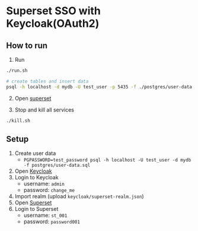 # Superset SSO with Keycloak(OAuth2)

## How to run

1. Run
```sh
./run.sh

# create tables and insert data
psql -h localhost -d mydb -U test_user -p 5435 -f ./postgres/user-data.sql
```

2. Open [superset](http://localhost:8088)

3. Stop and kill all services
```sh
./kill.sh
```

## Setup

1. Create user data
   - `PGPASSWORD=test_password psql -h localhost -U test_user -d mydb -f postgres/user-data.sql`
1. Open [Keycloak](http://localhost:8080)
1. Login to Keycloak
   - username: `admin`
   - password: `change_me`
1. Import realm (upload `keycloak/superset-realm.json`)
1. Open [Superset](http://localhost:8088)
1. Login to Superset
   - username: `st_001`
   - password: `password001`

